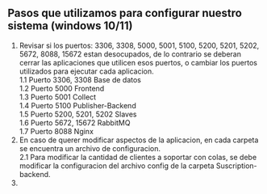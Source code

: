 ## Pasos que utilizamos para configurar nuestro sistema (windows 10/11)
1. Revisar si los puertos:  3306, 3308, 5000, 5001, 5100, 5200, 5201, 5202, 5672, 8088, 15672  estan desocupados, de lo contrario se deberan cerrar las aplicaciones que utilicen esos puertos, o 
cambiar los puertos utilizados para ejecutar cada aplicacion.   
  1.1 Puerto 3306, 3308 Base de datos   
  1.2 Puerto 5000 Frontend   
  1.3 Puerto 5001 Collect   
  1.4 Puerto 5100 Publisher-Backend   
  1.5 Puerto 5200, 5201, 5202 Slaves  
  1.6 Puerto 5672, 15672 RabbitMQ   
  1.7 Puerto 8088 Nginx   
2. En caso de querer modificar aspectos de la aplicacion, en cada carpeta se encuentra un archivo de configuracion.   
  2.1 Para modificar la cantidad de clientes a soportar con colas, se debe modificar la configuracion del archivo config de la carpeta Suscription-backend.
4. 

